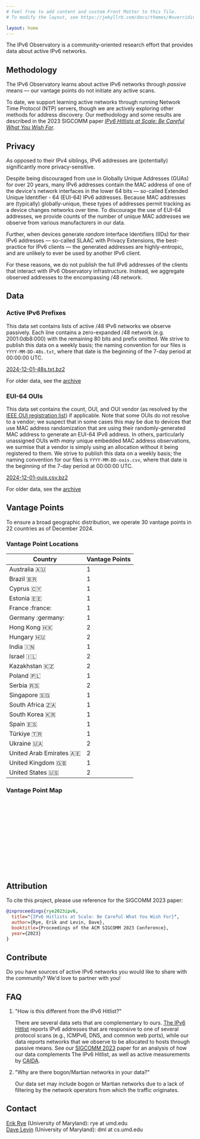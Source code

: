 ```yaml
---
# Feel free to add content and custom Front Matter to this file.
# To modify the layout, see https://jekyllrb.com/docs/themes/#overriding-theme-defaults

layout: home
---
```



The IPv6 Observatory is a community-oriented research effort that provides data
about active IPv6 networks. 

## Methodology

The IPv6 Observatory learns about active IPv6 networks through *passive* means
&mdash; our vantage points do not initiate any active scans.

To date, we support learning active networks through running Network Time
Protocol (NTP) servers, though we are actively exploring other methods for
address discovery. Our methodology and some results are described in the 2023
SIGCOMM paper [*IPv6 Hitlists at Scale: Be Careful What You Wish
For*](https://dl.acm.org/doi/pdf/10.1145/3603269.3604829).

## Privacy

As opposed to their IPv4 siblings, IPv6 addresses are (potentially)
significantly more privacy-sensitive.

Despite being discouraged from use in Globally Unique Addresses (GUAs) for over
20 years, many IPv6 addresses contain the MAC address of one of the device's
network interfaces in the lower 64 bits &mdash; so-called
Extended Unique Identifier - 64 (EUI-64) IPv6 addresses.  Because MAC addresses
are (typically) globally-unique, these types of addresses
permit tracking as a device changes networks over time. To discourage the use of
EUI-64 addresses, we provide counts of the number of unique MAC addresses we
observe from various manufacturers in our data.

Further, when devices generate *random* Interface Identifiers (IIDs) for their
IPv6 addresses &mdash; so-called SLAAC with Privacy Extensions, the
best-practice for IPv6 clients &mdash; the generated addresses are
highly-entropic, and are unlikely to ever be used by another IPv6 client.

For these reasons, we do not publish the full IPv6 addresses of the clients that
interact with IPv6 Observatory infrastructure. Instead, we aggregate observed
addresses to the encompassing /48 network.

## Data

### Active IPv6 Prefixes

This data set contains lists of active /48 IPv6 networks we observe passively.
Each line contains a zero-expanded /48 network (e.g. 2001:0db8:000) with the
remaining 80 bits and prefix omitted.  We strive to publish this data on a
weekly basis; the naming convention for our files is `YYYY-MM-DD-48s.txt`, where
that date is the beginning of the 7-day period at 00:00:00 UTC.

[2024-12-01-48s.txt.bz2](https://data.ipv6observatory.org/data/prefixes/2024-12-01-48s.txt.bz2)

For older data, see the [archive](https://data.ipv6observatory.org/data/prefixes/)

### EUI-64 OUIs

This data set contains the count, OUI, and OUI vendor (as resolved by the [IEEE
OUI registration list](https://standards-oui.ieee.org/oui.txt)) if applicable.
Note that some OUIs do not resolve to a vendor; we suspect that in some cases
this may be due to devices that use MAC address randomization that are using
their randomly-generated MAC address to generate an EUI-64 IPv6 address. In
others, particularly unassigned OUIs with *many* unique embedded MAC address
observations, we surmise that a vendor is simply using an allocation without it
being registered to them.  We strive to publish this data on a weekly basis; the
naming convention for our files is `YYYY-MM-DD-ouis.csv`, where that date is the
beginning of the 7-day period at 00:00:00 UTC. 

[2024-12-01-ouis.csv.bz2](https://ipv6observatory.org/data/ouis/2024-12-01-ouis.csv.bz2)

For older data, see the [archive](https://data.ipv6observatory.org/data/ouis/)

## Vantage Points

To ensure a broad geographic distribution, we operate 30 vantage points in 22
countries as of December 2024.

### Vantage Point Locations 

| Country          | Vantage Points |
|------------------|----------------|
|  Australia :australia: |  1  | 
|  Brazil :brazil: | 1              |
|  Cyprus :cyprus: | 1              |
|  Estonia :estonia: | 1              |
|  France :france: | 1              |
|  Germany :germany: | 1              |
|  Hong Kong :hong_kong: | 2              |
|  Hungary :hungary: | 2              |
|  India :india: | 1              |
|  Israel :israel: | 2              |
|  Kazakhstan :kazakhstan: | 2              |
|  Poland :poland: | 1              |
|  Serbia :serbia: | 2              |
|  Singapore :singapore: | 1              |
|  South Africa :south_africa: | 1              |
|  South Korea :kr: | 1              |
|  Spain :es: | 1              |
|  Türkiye :tr: | 1              |
|  Ukraine :ukraine: | 2              |
|  United Arab Emirates :united_arab_emirates: | 2              |
|  United Kingdom :uk: | 1              |
|  United States :us: | 2              |

### Vantage Point Map

<!-- Code from d3-graph-gallery.com -->
<meta charset="utf-8">

<!-- Load d3.js -->
<script src="https://d3js.org/d3.v4.js"></script>
<script src="https://d3js.org/d3-scale-chromatic.v1.min.js"></script>
<script src="https://d3js.org/d3-geo-projection.v2.min.js"></script>

<!-- Create an element where the map will take place -->
<svg id="world-vp-map" width="800" height="300"></svg>

<script>

// The svg
var svg = d3.select("svg"),
  width = +svg.attr("width"),
  height = +svg.attr("height");

// Map and projection
var path = d3.geoPath();
var projection = d3.geoMercator()
  .scale(70)
  .center([0,20])
  .translate([width / 2, height / 2]);

// Data and color scale
var data = d3.map();
var colorScale = d3.scaleThreshold()
  .domain([1, 2, 3])
  .range(d3.schemeGreens[3]);

// Load external data and boot
d3.queue()
  .defer(d3.json, "https://ipv6observatory.org/vps/world.geojson")
  .defer(d3.csv, "https://ipv6observatory.org/vps/world_vps.csv", function(d) { data.set(d.code, +d.pop); })
  .await(ready);

function ready(error, topo) {

  // Create a tooltip element
  var tooltip = d3.select("body").append("div")
    .attr("class", "tooltip")
    .style("position", "absolute")
    .style("visibility", "hidden")
    .style("background", "white")
    .style("padding", "5px")
    .style("border", "1px solid #ccc")
    .style("border-radius", "4px")
    .style("box-shadow", "0 0 10px rgba(0, 0, 0, 0.1)");

  let mouseOver = function(d) {
 
     tooltip.style("visibility", "visible")
      .html(d.properties.name + "<br>VPs: " + (data.get(d.id) || 0).toLocaleString());

    d3.selectAll(".Country")
      .transition()
      .duration(200)
      .style("opacity", .5)
  }

  let mouseLeave = function(d) {
    tooltip.style("visibility", "hidden");

    d3.selectAll(".Country")
      .transition()
      .duration(200)
      .style("opacity", .8)
  }

  // Draw the map
  svg.append("g")
    .selectAll("path")
    .data(topo.features)
    .enter()
    .append("path")
      // draw each country
      .attr("d", d3.geoPath()
        .projection(projection)
      )
      // set the color of each country
      .attr("fill", function (d) {
        d.total = data.get(d.id) || 0;
        return colorScale(d.total);
      })
      .style("stroke", "transparent")
      .attr("class", function(d){ return "Country" } )
      .style("opacity", .8)
      .on("mouseover", mouseOver )
      .on("mouseleave", mouseLeave )
    }

</script>

## Attribution

To cite this project, please use reference for the SIGCOMM 2023 paper:

```bibtex
@inproceedings{rye2023ipv6,
  title="{IPv6 Hitlists at Scale: Be Careful What You Wish For}",
  author={Rye, Erik and Levin, Dave},
  booktitle={Proceedings of the ACM SIGCOMM 2023 Conference},
  year={2023}
}
```

## Contribute

Do you have sources of active IPv6 networks you would like to share with the
community? We'd love to partner with you! 

## FAQ

1. "How is this different from the IPv6 Hitlist?"

    There are several data sets that are complementary to ours.  [The IPv6
    Hitlist](https://ipv6hitlist.github.io/) reports IPv6 addresses that are
    responsive to one of several protocol scans (e.g., ICMPv6, DNS, and common web
    ports), while our data reports networks that we observe to be allocated to hosts
    through passive means. See our [SIGCOMM
    2023](https://dl.acm.org/doi/pdf/10.1145/3603269.3604829) paper for an analysis
    of how our data complements The IPv6 Hitlist, as well as active measurements
    by [CAIDA](https://www.caida.org/).

2. "Why are there bogon/Martian networks in your data?"

    Our data set may include bogon or Martian networks due to a lack of
    filtering by the network operators from which the traffic originates.

## Contact

[Erik Rye](https://erikrye.com) (University of Maryland): rye at umd.edu<br>
[Dave Levin](https://www.cs.umd.edu/~dml) (University of Maryland): dml at cs.umd.edu
